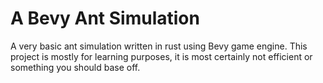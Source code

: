 # A Bevy Ant Simulation

A very basic ant simulation written in rust using Bevy game engine.
This project is mostly for learning purposes, it is most certainly not efficient or something you should base off.